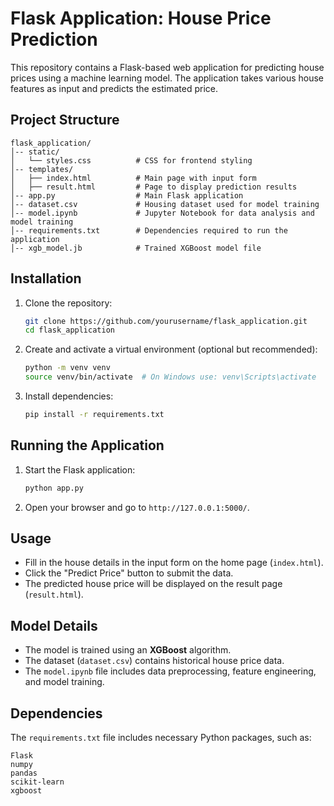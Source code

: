 # Flask Application: House Price Prediction

This repository contains a Flask-based web application for predicting house prices using a machine learning model. The application takes various house features as input and predicts the estimated price.

## Project Structure

```
flask_application/
│-- static/
│   └── styles.css          # CSS for frontend styling
│-- templates/
│   ├── index.html          # Main page with input form
│   ├── result.html         # Page to display prediction results
│-- app.py                  # Main Flask application
│-- dataset.csv             # Housing dataset used for model training
│-- model.ipynb             # Jupyter Notebook for data analysis and model training
│-- requirements.txt        # Dependencies required to run the application
│-- xgb_model.jb            # Trained XGBoost model file
```

## Installation

1. Clone the repository:
   ```sh
   git clone https://github.com/yourusername/flask_application.git
   cd flask_application
   ```

2. Create and activate a virtual environment (optional but recommended):
   ```sh
   python -m venv venv
   source venv/bin/activate  # On Windows use: venv\Scripts\activate
   ```

3. Install dependencies:
   ```sh
   pip install -r requirements.txt
   ```

## Running the Application

1. Start the Flask application:
   ```sh
   python app.py
   ```
2. Open your browser and go to `http://127.0.0.1:5000/`.

## Usage

- Fill in the house details in the input form on the home page (`index.html`).
- Click the "Predict Price" button to submit the data.
- The predicted house price will be displayed on the result page (`result.html`).

## Model Details

- The model is trained using an **XGBoost** algorithm.
- The dataset (`dataset.csv`) contains historical house price data.
- The `model.ipynb` file includes data preprocessing, feature engineering, and model training.

## Dependencies

The `requirements.txt` file includes necessary Python packages, such as:
```
Flask
numpy
pandas
scikit-learn
xgboost
```

